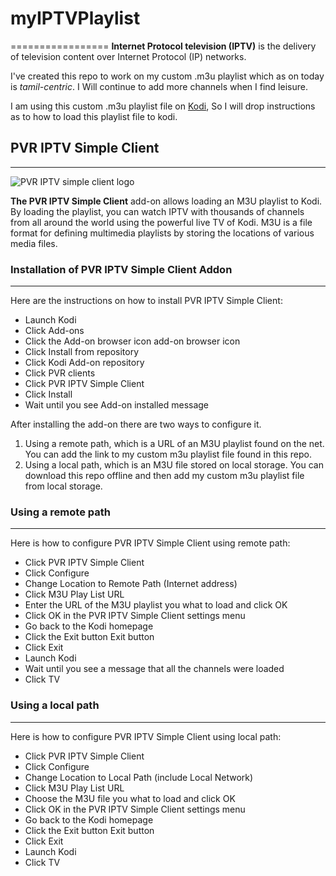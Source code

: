 # myIPTVPlaylist
=================
**Internet Protocol television (IPTV)** is the delivery of television content over Internet Protocol (IP) networks.

I've created this repo to work on my custom .m3u playlist which as on today is *tamil-centric*. I Will continue to add more channels when I find leisure. 

I am using this custom .m3u playlist file on [Kodi](https://kodi.tv/ "Kodi"), So I will drop instructions as to how to load this playlist file to kodi.  

## PVR IPTV Simple Client 
--------------------------
![PVR IPTV simple client logo](https://kodi.tv/images/addons/matrix/pvr.iptvsimple/icon.png)

**The PVR IPTV Simple Client** add-on allows loading an M3U playlist to Kodi. By loading the playlist, you can watch IPTV with thousands of channels from all around the world using the powerful live TV of Kodi. M3U is a file format for defining multimedia playlists by storing the locations of various media files.

### Installation of PVR IPTV Simple Client Addon
--------------------------------------------------
Here are the instructions on how to install PVR IPTV Simple Client:
* Launch Kodi
* Click Add-ons
* Click the Add-on browser icon  add-on browser icon
* Click Install from repository
* Click Kodi Add-on repository
* Click PVR clients
* Click PVR IPTV Simple Client
* Click Install
* Wait until you see Add-on installed message

After installing the add-on there are two ways to configure it. 
1. Using a remote path, which is a URL of an M3U playlist found on the net. You can add the link to my custom m3u playlist file found in this repo.
2. Using a local path, which is an M3U file stored on local storage. You can download this repo offline and then add my custom m3u playlist file from local storage.

### Using a remote path
--------------------------
Here is how to configure PVR IPTV Simple Client using remote path:
* Click PVR IPTV Simple Client
* Click Configure
* Change Location to Remote Path (Internet address)
* Click M3U Play List URL
* Enter the URL of the M3U playlist you what to load and click OK
* Click OK in the PVR IPTV Simple Client settings menu
* Go back to the Kodi homepage
* Click the Exit button  Exit button
* Click Exit
* Launch Kodi
* Wait until you see a message that all the channels were loaded
* Click TV

### Using a local path
------------------------
Here is how to configure PVR IPTV Simple Client using local path:
* Click PVR IPTV Simple Client
* Click Configure
* Change Location to Local Path (include Local Network)
* Click M3U Play List URL
* Choose the M3U file you what to load and click OK
* Click OK in the PVR IPTV Simple Client settings menu
* Go back to the Kodi homepage
* Click the Exit button  Exit button
* Click Exit
* Launch Kodi
* Click TV

